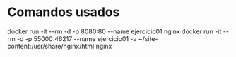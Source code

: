 # Comandos usados
docker run -it --rm -d -p 8080:80 --name ejercicio01 nginx
docker run -it --rm -d -p 55000:46217 --name ejercicio01 -v ~/site-content:/usr/share/nginx/html nginx
